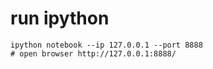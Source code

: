 # run ipython

    ipython notebook --ip 127.0.0.1 --port 8888
    # open browser http://127.0.0.1:8888/
